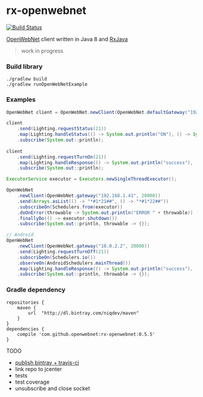 # rx-openwebnet

[![Build Status](https://travis-ci.org/openwebnet/rx-openwebnet.svg?branch=master)](https://travis-ci.org/openwebnet/rx-openwebnet)

[OpenWebNet](http://www.myopen-legrandgroup.com/resources/own_protocol/default.aspx)
client written in Java 8 and [RxJava](https://github.com/ReactiveX/RxJava)

> work in progress

### Build library
```
./gradlew build
./gradlew runOpenWebNetExample
```

### Examples
```java
OpenWebNet client = OpenWebNet.newClient(OpenWebNet.defaultGateway("192.168.1.41"));

client
    .send(Lighting.requestStatus(21))
    .map(Lighting.handleStatus(() -> System.out.println("ON"), () -> System.out.println("OFF")))
    .subscribe(System.out::println);
    
client
    .send(Lighting.requestTurnOn(21))
    .map(Lighting.handleResponse(() -> System.out.println("success"), () -> System.out.println("fail")))
    .subscribe(System.out::println);
```
```java
ExecutorService executor = Executors.newSingleThreadExecutor();

OpenWebNet
    .newClient(OpenWebNet.gateway("192.168.1.41", 20000))
    .send(Arrays.asList(() -> "*#1*21##", () -> "*#1*22##"))
    .subscribeOn(Schedulers.from(executor))
    .doOnError(throwable -> System.out.println("ERROR " + throwable))
    .finallyDo(() -> executor.shutdown())
    .subscribe(System.out::println, throwable -> {});

// Android
OpenWebNet
    .newClient(OpenWebNet.gateway("10.0.2.2", 20000))
    .send(Lighting.requestTurnOff(21))
    .subscribeOn(Schedulers.io())
    .observeOn(AndroidSchedulers.mainThread())
    .map(Lighting.handleResponse(() -> System.out.println("success"), () -> System.out.println("fail")))
    .subscribe(System.out::println, throwable -> {});
```

### Gradle dependency
```
repositories {
    maven {
        url  "http://dl.bintray.com/niqdev/maven"
    }
}
dependencies {
    compile 'com.github.openwebnet:rx-openwebnet:0.5.5'
}
```

TODO
* [publish bintray + travis-ci](http://docs.travis-ci.com/user/deployment/bintray/)
* link repo to jcenter
* tests
* test coverage
* unsubscribe and close socket
